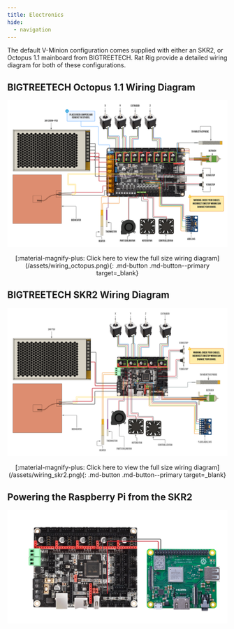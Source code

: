 ```yaml
---
title: Electronics
hide:
  - navigation
---
```


The default V-Minion configuration comes supplied with either an SKR2, or Octopus 1.1 mainboard from BIGTREETECH. Rat Rig provide a detailed wiring diagram for both of these configurations.

## BIGTREETECH Octopus 1.1 Wiring Diagram

![](/assets/wiring_octopus_thumb.png)

<center>[:material-magnify-plus: Click here to view the full size wiring diagram](/assets/wiring_octopus.png){: .md-button .md-button--primary target=_blank}</center>

## BIGTREETECH SKR2 Wiring Diagram

![](/assets/wiring_skr2_thumb.png)

<center>[:material-magnify-plus: Click here to view the full size wiring diagram](/assets/wiring_skr2.png){: .md-button .md-button--primary target=_blank}</center>

## Powering the Raspberry Pi from the SKR2
![](/assets/wiring_skr2_pi_power.png)
